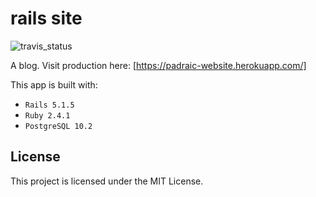 # rails site

![travis_status](https://travis-ci.org/podoglyph/rails_site.svg?branch=master)

A blog. Visit production here: [https://padraic-website.herokuapp.com/]

This app is built with:

* `Rails 5.1.5`
* `Ruby 2.4.1`
* `PostgreSQL 10.2`

## License

This project is licensed under the MIT License.
